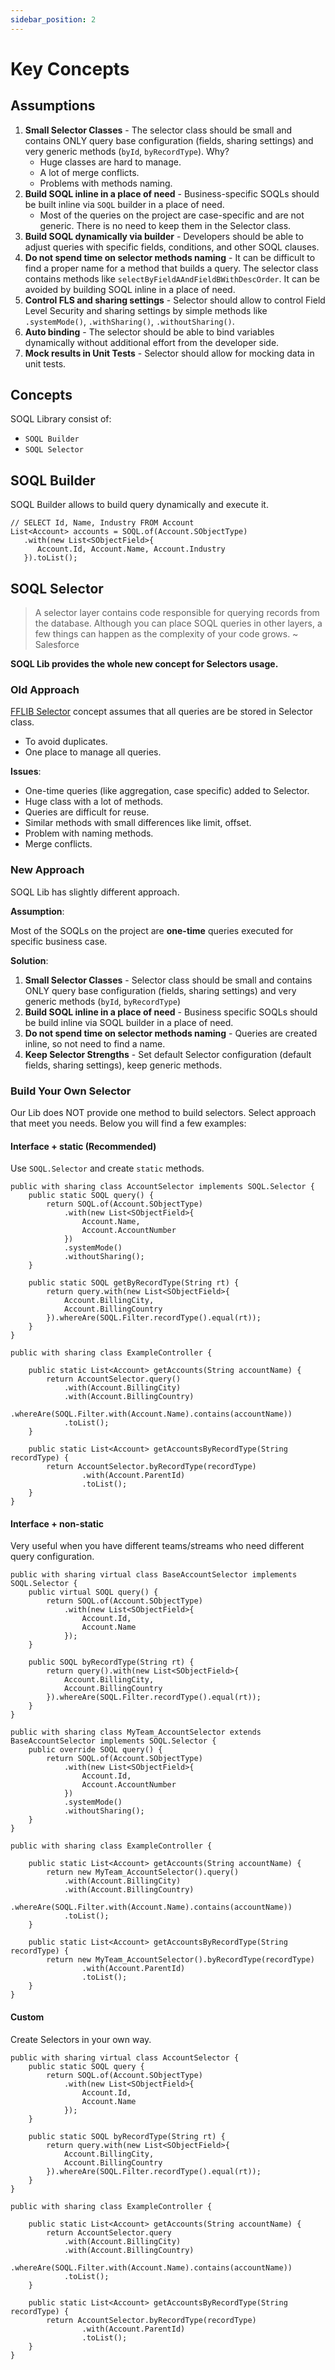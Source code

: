 ```yaml
---
sidebar_position: 2
---
```


# Key Concepts

## Assumptions

1. **Small Selector Classes** - The selector class should be small and contains ONLY query base configuration (fields, sharing settings) and very generic methods (`byId`, `byRecordType`). Why?
   - Huge classes are hard to manage.
   - A lot of merge conflicts.
   - Problems with methods naming.
2. **Build SOQL inline in a place of need** - Business-specific SOQLs should be built inline via `SOQL` builder in a place of need.
   - Most of the queries on the project are case-specific and are not generic. There is no need to keep them in the Selector class.
3. **Build SOQL dynamically via builder** - Developers should be able to adjust queries with specific fields, conditions, and other SOQL clauses.
4. **Do not spend time on selector methods naming** - It can be difficult to find a proper name for a method that builds a query. The selector class contains methods like `selectByFieldAAndFieldBWithDescOrder`. It can be avoided by building SOQL inline in a place of need.
5. **Control FLS and sharing settings** - Selector should allow to control Field Level Security and sharing settings by simple methods like `.systemMode()`, `.withSharing()`, `.withoutSharing()`.
6. **Auto binding** - The selector should be able to bind variables dynamically without additional effort from the developer side.
7. **Mock results in Unit Tests** - Selector should allow for mocking data in unit tests.

## Concepts

SOQL Library consist of:

- `SOQL Builder`
- `SOQL Selector`

## SOQL Builder

SOQL Builder allows to build query dynamically and execute it.

```apex
// SELECT Id, Name, Industry FROM Account
List<Account> accounts = SOQL.of(Account.SObjectType)
   .with(new List<SObjectField>{
      Account.Id, Account.Name, Account.Industry
   }).toList();
```

## SOQL Selector

> A selector layer contains code responsible for querying records from the database. Although you can place SOQL queries in other layers, a few things can happen as the complexity of your code grows. ~ Salesforce

**SOQL Lib provides the whole new concept for Selectors usage.**

### Old Approach

[FFLIB Selector](https://github.com/apex-enterprise-patterns/fflib-apex-common/blob/master/sfdx-source/apex-common/main/classes/fflib_SObjectSelector.cls) concept assumes that all queries are be stored in Selector class.

- To avoid duplicates.
- One place to manage all queries.

**Issues**:
- One-time queries (like aggregation, case specific) added to Selector.
- Huge class with a lot of methods.
- Queries are difficult for reuse.
- Similar methods with small differences like limit, offset.
- Problem with naming methods.
- Merge conflicts.

### New Approach

SOQL Lib has slightly different approach.

**Assumption**:

Most of the SOQLs on the project are **one-time** queries executed for specific business case.

**Solution**:
1. **Small Selector Classes** - Selector class should be small and contains ONLY query base configuration (fields, sharing settings) and very generic methods (`byId`, `byRecordType`)
2. **Build SOQL inline in a place of need** - Business specific SOQLs should be build inline via SOQL builder in a place of need.
3. **Do not spend time on selector methods naming** - Queries are created inline, so not need to find a name.
4. **Keep Selector Strengths** - Set default Selector configuration (default fields, sharing settings), keep generic methods.

### Build Your Own Selector

Our Lib does NOT provide one method to build selectors. Select approach that meet you needs. Below you will find a few examples:

#### Interface + static (Recommended)

Use `SOQL.Selector` and create `static` methods.

```apex
public with sharing class AccountSelector implements SOQL.Selector {
    public static SOQL query() {
        return SOQL.of(Account.SObjectType)
            .with(new List<SObjectField>{
                Account.Name,
                Account.AccountNumber
            })
            .systemMode()
            .withoutSharing();
    }

    public static SOQL getByRecordType(String rt) {
        return query.with(new List<SObjectField>{
            Account.BillingCity,
            Account.BillingCountry
        }).whereAre(SOQL.Filter.recordType().equal(rt));
    }
}
```

```apex
public with sharing class ExampleController {

    public static List<Account> getAccounts(String accountName) {
        return AccountSelector.query()
            .with(Account.BillingCity)
            .with(Account.BillingCountry)
            .whereAre(SOQL.Filter.with(Account.Name).contains(accountName))
            .toList();
    }

    public static List<Account> getAccountsByRecordType(String recordType) {
        return AccountSelector.byRecordType(recordType)
                .with(Account.ParentId)
                .toList();
    }
}
```

#### Interface + non-static

Very useful when you have different teams/streams who need different query configuration.

```apex
public with sharing virtual class BaseAccountSelector implements SOQL.Selector {
    public virtual SOQL query() {
        return SOQL.of(Account.SObjectType)
            .with(new List<SObjectField>{
                Account.Id,
                Account.Name
            });
    }

    public SOQL byRecordType(String rt) {
        return query().with(new List<SObjectField>{
            Account.BillingCity,
            Account.BillingCountry
        }).whereAre(SOQL.Filter.recordType().equal(rt));
    }
}
```

```apex
public with sharing class MyTeam_AccountSelector extends BaseAccountSelector implements SOQL.Selector {
    public override SOQL query() {
        return SOQL.of(Account.SObjectType)
            .with(new List<SObjectField>{
                Account.Id,
                Account.AccountNumber
            })
            .systemMode()
            .withoutSharing();
    }
}
```

```apex
public with sharing class ExampleController {

    public static List<Account> getAccounts(String accountName) {
        return new MyTeam_AccountSelector().query()
            .with(Account.BillingCity)
            .with(Account.BillingCountry)
            .whereAre(SOQL.Filter.with(Account.Name).contains(accountName))
            .toList();
    }

    public static List<Account> getAccountsByRecordType(String recordType) {
        return new MyTeam_AccountSelector().byRecordType(recordType)
                .with(Account.ParentId)
                .toList();
    }
}
```

#### Custom

Create Selectors in your own way.

```apex
public with sharing virtual class AccountSelector {
    public static SOQL query {
        return SOQL.of(Account.SObjectType)
            .with(new List<SObjectField>{
                Account.Id,
                Account.Name
            });
    }

    public static SOQL byRecordType(String rt) {
        return query.with(new List<SObjectField>{
            Account.BillingCity,
            Account.BillingCountry
        }).whereAre(SOQL.Filter.recordType().equal(rt));
    }
}
```

```apex
public with sharing class ExampleController {

    public static List<Account> getAccounts(String accountName) {
        return AccountSelector.query
            .with(Account.BillingCity)
            .with(Account.BillingCountry)
            .whereAre(SOQL.Filter.with(Account.Name).contains(accountName))
            .toList();
    }

    public static List<Account> getAccountsByRecordType(String recordType) {
        return AccountSelector.byRecordType(recordType)
                .with(Account.ParentId)
                .toList();
    }
}
```
